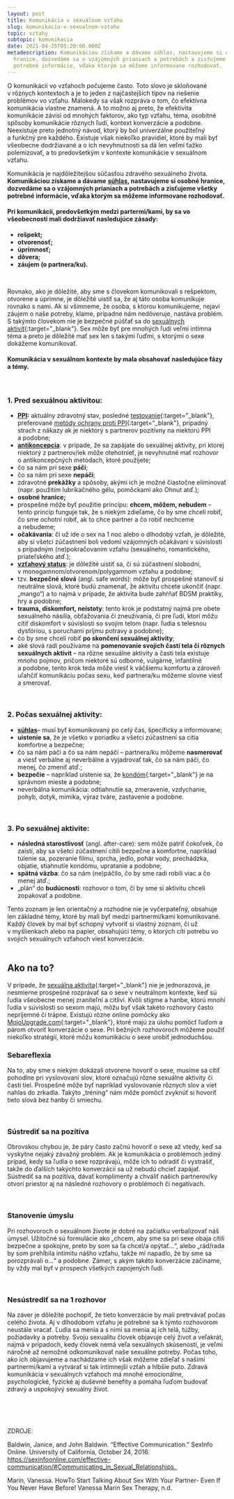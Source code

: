 ```yaml
---
layout: post
title: Komunikácia v sexuálnom vzťahu
slug: komunikacia-v-sexualnom-vztahu
topic: vztahy
subtopic: komunikacia
date: 2021-04-25T05:20:00.000Z
metadescription: Komunikáciou získame a dávame súhlas, nastavujeme si osobné
  hranice, dozvedáme sa o vzájomných prianiach a potrebách a zisťujeme všetky
  potrebné informácie, vďaka ktorým sa môžeme informovane rozhodovať.
---
```

O komunikácii vo vzťahoch počujeme často. Toto slovo je skloňované v rôznych kontextoch a je to jeden z najčastejších tipov na riešenie problémov vo vzťahu. Málokedy sa však rozpráva o tom, čo efektívna komunikácia vlastne znamená. A to možno aj preto, že efektivita komunikácie závisí od mnohých faktorov, ako typ vzťahu, téma, osobitné spôsoby komunikácie rôznych ľudí, kontext konverzácie a podobne. Neexistuje preto jednotný návod, ktorý by bol univerzálne použiteľný a funkčný pre každého. Existuje však niekoľko pravidiel, ktoré by mali byť všeobecne dodržiavané a o ich nevyhnutnosti sa dá len veľmi ťažko polemizovať, a to predovšetkým v kontexte komunikácie v sexuálnom vzťahu.

Komunikácia je najdôležitejšou súčasťou zdravého sexuálneho života. **Komunikáciou získame a dávame** <a href="/sexualny-suhlas" target="_blank"><strong>súhlas</strong></a>**, nastavujeme si osobné hranice, dozvedáme sa o vzájomných prianiach a potrebách a zisťujeme všetky potrebné informácie, vďaka ktorým sa môžeme informovane rozhodovať.** 

#### Pri komunikácii, predovšetkým medzi partermi/kami, by sa vo všeobecnosti mali dodržiavať nasledujúce zásady: 

* **rešpekt;**
* **otvorenosť;**
* **úprimnosť;**
* **dôvera;**
* **záujem (o partnera/ku).**

<br>

Rovnako, ako je dôležité, aby sme s človekom komunikovali s rešpektom, otvorene a úprimne, je dôležité uistiť sa, že aj táto osoba komunikuje rovnako s nami. Ak si všimneme, že osoba, s ktorou komunikujeme, nejaví záujem o naše potreby, klame, prípadne nám nedôveruje, nastáva problém. S takýmto človekom nie je bezpečné púšťať sa do [sexuálnych aktivít](/sexualne-aktivity/){:target="_blank"}. Sex môže byť pre mnohých ľudí veľmi intímna téma a preto je dôležité mať sex len s takými ľuďmi, s ktorými o sexe dokážeme komunikovať. 

#### Komunikácia v sexuálnom kontexte by mala obsahovať nasledujúce fázy a témy.

<br>

### **1. Pred sexuálnou aktivitou:**

* <a href="/pohlavne-prenosne-infekcie" target="_blank"><strong>PPI</strong></a>**:** aktuálny zdravotný stav, posledné [testovanie](/prevencia-ppi/){:target="_blank"}, preferované [metódy ochrany proti PPI](/ako-sa-chranit-proti-nezelanemu-tehotenstvu-a-prenosu-ppi/){:target="_blank"}, prípadný strach z nákazy ak je niektorý s partnerov pozitívny na niektorú PPI a podobne;
* <a href="/ako-sa-chranit-proti-nezelanemu-tehotenstvu-a-prenosu-ppi" target="_blank"><strong>antikoncepcia</strong></a>: v prípade, že sa zapájate do sexuálnej aktivity, pri ktorej niektorý z partnerov/iek môže otehotnieť, je nevyhnutné mať rozhovor o antikoncepčných metódach, ktoré použijete;
* čo sa nám pri sexe **páči**;
* čo sa nám pri sexe **nepáči**;
* zdravotné **prekážky** a spôsoby, akými ich je možné čiastočne eliminovať (napr. použitím lubrikačného gélu, pomôckami ako Ohnut atď.);
* **osobné hranice;** 
* prospešné môže byť použitie princípu: **chcem, môžem, nebudem** – tento princíp funguje tak, že s niekým zdieľame, čo by sme chceli robiť, čo sme ochotní robiť, ak to chce partner a čo robiť nechceme a nebudeme;
* **očakávania**: či už ide o sex na 1 noc alebo o dlhodobý vzťah, je dôležité, aby si všetci zúčastnení boli vedomí vzájomných očakávaní v súvislosti s prípadným (ne)pokračovaním vzťahu (sexuálneho, romantického, priateľského atď.);
* <a href="/vzorce-partnerskych-a-sexualnych-vztahov" target="_blank"><strong>vzťahový status</strong></a>: je dôležité uistiť sa, či sú zúčastnení slobodní, v monogamnom/otvorenom/polygamnom vzťahu a podobne;
* tzv. **bezpečné slová** (angl. safe words): môže byť prospešné stanoviť si neutrálne slová, ktoré budú znamenať, že aktivitu chcete ukončiť (napr. „mango“) a to najmä v prípade, že aktivita bude zahŕňať BDSM praktiky, hry a podobne;
* **trauma, diskomfort, neistoty**: tento krok je podstatný najmä pre obete sexuálneho násilia, obťažovania či zneužívania, či pre ľudí, ktorí môžu cítiť diskomfort v súvislosti so svojim telom (napr. ľudia s telesnou dysfóriou, s poruchami príjmu potravy a podobne);
* čo by sme chceli robiť **po skončení sexuálnej aktivity**;
* aké slová radi používame na **pomenovanie svojich častí tela či rôznych sexuálnych aktivít** – na rôzne sexuálne aktivity a časti tela existuje mnoho pojmov, pričom niektoré sú odborné, vulgárne, infantilné a podobne, tento krok teda môže viesť k väčšiemu komfortu a zároveň uľahčiť komunikáciu počas sexu, keď partnera/ku môžeme slovne viesť a smerovať.

<br>

### **2. Počas sexuálnej aktivity:**

* <a href="/sexualny-suhlas" target="_blank"><strong>súhlas</strong></a>– musí byť komunikovaný po celý čas, špecificky a informovane;
* **uistenie sa**, že je všetko v poriadku a všetci zúčastnení sa cítia komfortne a bezpečne;
* čo sa nám páči a čo sa nám nepáči – partnera/ku môžeme **nasmerovať** a viesť verbálne aj neverbálne a vyjadrovať tak, čo sa nám páči, čo menej, čo zmeniť atď.;
* **bezpečie** – napríklad uistenie sa, že [kondóm](/ako-sa-chranit-proti-nezelanemu-tehotenstvu-a-prenosu-ppi/){:target="_blank"} je na správnom mieste a podobne;
* neverbálna komunikácia: odtiahnutie sa, zmeravenie, vzdychanie, pohyb, dotyk, mimika, výraz tváre, zastavenie a podobne.

<br>

### **3. Po sexuálnej aktivite:**

* **následná starostlivosť** (angl. after-care): sem môže patriť čokoľvek, čo zaistí, aby sa všetci zúčastnení cítili bezpečne a komfortne, napríklad túlenie sa, pozeranie filmu, sprcha, jedlo, pohár vody, prechádzka, objatie, stiahnutie kondómu, upratanie a podobne;
* **spätná väzba**: čo sa nám (ne)páčilo, čo by sme radi robili viac a čo menej atď.;
* „plán“ do **budúcnosti**: rozhovor o tom, či by sme si aktivitu chceli zopakovať a podobne.

<div class='f-vztahy box-post'>
Tento zoznam je len orientačný a rozhodne nie je vyčerpateľný, obsahuje len základné témy, ktoré by mali byť medzi partnermi/kami komunikované. Každý človek by mal byť schopný vytvoriť si vlastný zoznam, či už v myšlienkach alebo na papier, obsahujúci témy, o ktorých cíti potrebu vo svojich sexuálnych vzťahoch viesť konverzácie.
</div>

<br>

## Ako na to?

V prípade, že [sexuálna aktivita](/sexualne-aktivity/){:target="_blank"} nie je jednorazová, je nesmierne prospešné rozprávať sa o sexe v neutrálnom kontexte, keď sú ľudia všeobecne menej zraniteľní a citliví. Kvôli stigme a hanbe, ktorú mnohí ľudia v súvislosti so sexom majú, môžu byť však takéto rozhovory často nepríjemné či trápne. Existujú rôzne online pomôcky ako [MojoUpgrade.com](https://mojoupgrade.com/){:target="_blank"}, ktoré majú za úlohu pomôcť ľuďom a párom otvoriť konverzácie o sexe. Pri bežných rozhovoroch môžeme použiť niekoľko stratégií, ktoré môžu komunikáciu o sexe urobiť jednoduchšou.

### **Sebareflexia**

Na to, aby sme s niekým dokázali otvorene hovoriť o sexe, musíme sa cítiť pohodlne pri vyslovovaní slov, ktoré označujú rôzne sexuálne aktivity či časti tiel. Prospešné môže byť napríklad vyslovovanie rôznych slov a viet nahlas do zrkadla. Takýto „tréning“ nám môže pomôcť zvyknúť si hovoriť tieto slová bez hanby či smiechu.

<br>

### **Sústrediť sa na pozitíva**

Obrovskou chybou je, že páry často začnú hovoriť o sexe až vtedy, keď sa vyskytne nejaký závažný problém. Ak je komunikácia o problémoch jediný prípad, kedy sa ľudia o sexe rozprávajú, môže ich to odradiť či vystrašiť, takže do ďalších takýchto konverzácií sa už nebudú chcieť zapájať. Sústrediť sa na pozitíva, dávať komplimenty a chváliť našich partnerov/ky otvorí priestor aj na následné rozhovory o problémoch či negatívach. 

<br>

### **Stanovenie úmyslu** 

Pri rozhovoroch o sexuálnom živote je dobré na začiatku verbalizovať náš úmysel. Užitočné sú formulácie ako „chcem, aby sme sa pri sexe obaja cítili bezpečne a spokojne, preto by som sa ťa chcel/a opýtať...“, alebo „rád/rada by som prehĺbila intimitu nášho vzťahu, takže mi napadlo, že by sme sa porozprávali o...“ a podobne. Zámer, s akým takéto konverzácie začíname, by vždy mal byť v prospech všetkých zapojených ľudí. 

<br>

### **Nesústrediť sa na 1 rozhovor**

Na záver je dôležité pochopiť, že tieto konverzácie by mali pretrvávať počas celého života. Aj v dlhodobom vzťahu je potrebné sa k týmto rozhovorom neustále vracať. Ľudia sa menia a s nimi sa menia aj ich telá, túžby, požiadavky a potreby. Svoju sexualitu človek objavuje celý život a veľakrát, najmä v prípadoch, kedy človek nemá veľa sexuálnych skúseností, je veľmi náročné až nemožné odkomunikovať naše sexuálne potreby. Počas toho, ako ich objavujeme a nachádzame ich však môžeme zdieľať s našimi partnermi/kami a vytvárať si tak intímnejší vzťah a hlbšie puto. Zdravá komunikácia v sexuálnych vzťahoch má mnohé emocionálne, psychologické, fyzické aj duševné benefity a pomáha ľuďom budovať zdravý a uspokojivý sexuálny život.

<br>

<br>

<br>

<p class="important-text">ZDROJE:</p>

Baldwin, Janice, and John Baldwin. “Effective Communication.” SexInfo Online. University of California, October 24, 2016. https://sexinfoonline.com/effective-communication/#Communicating_in_Sexual_Relationships. 

Marin, Vanessa. HowTo Start Talking About Sex With Your Partner- Even If You Never Have Before! Vanessa Marin Sex Therapy, n.d.